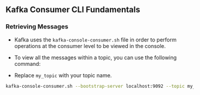 ## Kafka Consumer CLI Fundamentals

### Retrieving Messages

- Kafka uses the `kafka-console-consumer.sh` file in order to perform operations at the consumer level to be viewed in the console.

- To view all the messages within a topic, you can use the following command:

- Replace `my_topic` with your topic name.

```bash
kafka-console-consumer.sh --bootstrap-server localhost:9092 --topic my_topic --from-beginning
```
